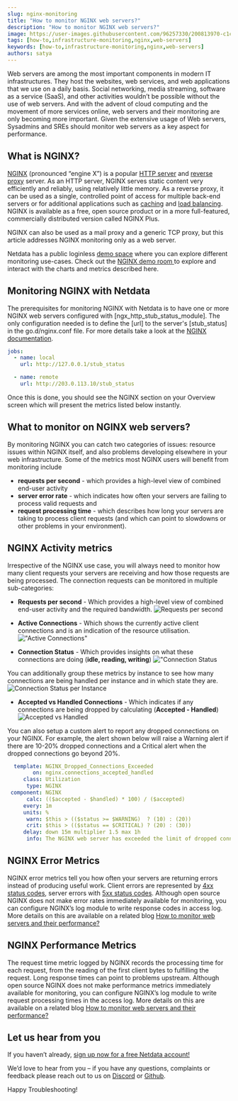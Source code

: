 ```yaml
---
slug: nginx-monitoring
title: "How to monitor NGINX web servers?"
description: "How to monitor NGINX web servers?"
image: https://user-images.githubusercontent.com/96257330/200813970-c1cb5be7-21ec-4365-8cfd-bef9545197f1.png
tags: [how-to,infrastructure-monitoring,nginx,web-servers]
keywords: [how-to,infrastructure-monitoring,nginx,web-servers]
authors: satya
---
```

Web servers are among the most important components in modern IT infrastructures. They host the websites, web services, and web applications that we use on a daily basis. Social networking, media streaming, software as a service (SaaS), and other activities wouldn’t be possible without the use of web servers. And with the advent of cloud computing and the movement of more services online, web servers and their monitoring are only becoming more important. Given the extensive usage of Web servers, Sysadmins and SREs should monitor web servers as a key aspect for performance. 

<!--truncate-->

## What is NGINX?

[NGINX](https://www.nginx.com/) (pronounced “engine X”) is a popular [HTTP server](https://en.wikipedia.org/wiki/Web_server) and [reverse proxy](https://en.wikipedia.org/wiki/Reverse_proxy) server. As an HTTP server, NGINX serves static content very efficiently and reliably, using relatively little memory. As a reverse proxy, it can be used as a single, controlled point of access for multiple back-end servers or for additional applications such as [caching](https://en.wikipedia.org/wiki/Web_cache) and [load balancing](https://en.wikipedia.org/wiki/Load_balancing_(computing)). NGINX is available as a free, open source product or in a more full-featured, commercially distributed version called NGINX Plus.

NGINX can also be used as a mail proxy and a generic TCP proxy, but this article addresses NGINX monitoring only as a web server.

Netdata has a public loginless [demo space](https://app.netdata.cloud/spaces/netdata-demo) where you can explore different monitoring use-cases. Check out the <a href="https://app.netdata.cloud/spaces/netdata-demo/rooms/nginx/overview#chartName=menu_nginx">NGINX demo room </a>to explore and interact with the charts and metrics described here.


## Monitoring NGINX with Netdata

The prerequisites for monitoring NGINX with Netdata is to have one or more NGINX web servers configured with [ngx_http_stub_status_module].
The only configuration needed is to define the [url] to the server's [stub_status] in the go.d/nginx.conf file. For more details take a look at the [NGINX documentation](https://learn.netdata.cloud/docs/agent/collectors/go.d.plugin/modules/nginx). 

```yaml
jobs:
  - name: local
    url: http://127.0.0.1/stub_status

  - name: remote
    url: http://203.0.113.10/stub_status
```

Once this is done, you should see the NGINX section on your Overview screen which will present the metrics listed below instantly.

## What to monitor on NGINX web servers?

By monitoring NGINX you can catch two categories of issues: resource issues within NGINX itself, and also problems developing elsewhere in your web infrastructure. Some of the metrics most NGINX users will benefit from monitoring include 
- **requests per second** - which provides a high-level view of combined end-user activity
- **server error rate** - which indicates how often your servers are failing to process valid requests and 
- **request processing time** - which describes how long your servers are taking to process client requests (and which can point to slowdowns or other problems in your environment).

## NGINX Activity metrics

Irrespective of the NGINX use case, you will always need to monitor how many client requests your servers are receiving and how those requests are being processed.
The connection requests can be monitored in multiple sub-categories:

- **Requests per second** - Which provides a high-level view of combined end-user activity and the required bandwidth.
![Requests per second](https://user-images.githubusercontent.com/96257330/200830717-e2df3c9d-c02b-4de5-9a29-685d5ac4a547.png)

- **Active Connections** - Which shows the currently active client connections and is an indication of the resource utilisation.
!["Active Connections"](https://user-images.githubusercontent.com/96257330/200822049-6aebe009-78bc-48c8-aa2a-83cd90174004.png)

- **Connection Status** - Which provides insights on what these connections are doing (**idle, reading, writing**)
!["Connection Status](https://user-images.githubusercontent.com/96257330/200822841-60d29358-3e08-4221-a283-6b6a07a1829f.png)

You can additionally group these metrics by instance to see how many connections are being handled per instance and in which state they are.
![Connection Status per Instance](https://user-images.githubusercontent.com/96257330/200823083-2a35da9f-f6fc-4199-8c64-78b9417d4702.png)


- **Accepted vs Handled Connections** - Which indicates if any connections are being dropped by calculating (**Accepted - Handled**) 
![Accepted vs Handled](https://user-images.githubusercontent.com/96257330/200823600-b4a0c2d3-c430-4f94-b6e8-8ac1b4f2252b.png)

You can also setup a custom alert to report any dropped connections on your NGINX.
For example, the alert shown below will raise a Warning alert if there are 10-20% dropped connections and a Critical alert when the dropped connections go beyond 20%.

```yaml
  template: NGINX_Dropped_Connections_Exceeded
        on: nginx.connections_accepted_handled
     class: Utilization
      type: NGINX
 component: NGINX
      calc: (($accepted - $handled) * 100) / ($accepted)
     every: 1m
     units: %
      warn: $this > (($status >= $WARNING)  ? (10) : (20))
      crit: $this > (($status == $CRITICAL) ? (20) : (30))
     delay: down 15m multiplier 1.5 max 1h
      info: The NGINX web server has exceeded the limit of dropped connections
```
## NGINX Error Metrics

NGINX error metrics tell you how often your servers are returning errors instead of producing useful work. Client errors are represented by [4xx status codes](https://en.wikipedia.org/wiki/List_of_HTTP_status_codes#4xx_client_errors), server errors with [5xx status codes](https://en.wikipedia.org/wiki/List_of_HTTP_status_codes#5xx_server_errors).
Although open source NGINX does not make error rates immediately available for monitoring, you can configure NGINX’s log module to write response codes in access log. More details on this are available on a related blog [How to monitor web servers and their performance?](https://blog.netdata.cloud/web-servers-and-their-performance/)

## NGINX Performance Metrics

The request time metric logged by NGINX records the processing time for each request, from the reading of the first client bytes to fulfilling the request. Long response times can point to problems upstream.
Although open source NGINX does not make performance metrics immediately available for monitoring, you can configure NGINX’s log module to write request processing times in the access log. More details on this are available on a related blog [How to monitor web servers and their performance?](https://blog.netdata.cloud/web-servers-and-their-performance/)


## Let us hear from you

If you haven’t already, <a href="https://app.netdata.cloud/">sign up now for a free Netdata account!</a>

We’d love to hear from you – if you have any questions, complaints or feedback please reach out to us on <a href="https://discord.com/invite/mPZ6WZKKG2">Discord</a> or <a href="https://github.com/netdata/netdata/">Github</a>.

Happy Troubleshooting!
